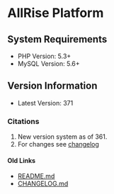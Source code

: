 # AllRise Platform

## System Requirements
* PHP Version: 5.3+
* MySQL Version: 5.6+

## Version Information
* Latest Version: 371

### Citations
1. New version system as of 361.
2. For changes see [changelog](https://github.com/AllinWebPro/allRise/blob/development/CHANGELOG.md)

#### Old Links
* [README.md](https://github.com/AllinWebPro/allRise/blob/development/README.old.md)
* [CHANGELOG.md](https://github.com/AllinWebPro/allRise/blob/development/CHANGELOG.old.md)
